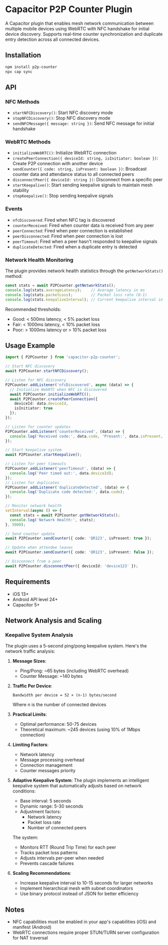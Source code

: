 # Capacitor P2P Counter Plugin

A Capacitor plugin that enables mesh network communication between multiple mobile devices using WebRTC with NFC handshake for initial device discovery. Supports real-time counter synchronization and duplicate entry detection across all connected devices.

## Installation

```bash
npm install p2p-counter
npx cap sync
```

## API

### NFC Methods

- `startNFCDiscovery()`: Start NFC discovery mode
- `stopNFCDiscovery()`: Stop NFC discovery mode
- `sendNFCMessage({ message: string })`: Send NFC message for initial handshake

### WebRTC Methods

- `initializeWebRTC()`: Initialize WebRTC connection
- `createPeerConnection({ deviceId: string, isInitiator: boolean })`: Create P2P connection with another device
- `sendCounter({ code: string, isPresent: boolean })`: Broadcast counter data and attendance status to all connected peers
- `disconnectPeer({ deviceId: string })`: Disconnect from a specific peer
- `startKeepalive()`: Start sending keepalive signals to maintain mesh stability
- `stopKeepalive()`: Stop sending keepalive signals

### Events

- `nfcDiscovered`: Fired when NFC tag is discovered
- `counterReceived`: Fired when counter data is received from any peer
- `peerConnected`: Fired when peer connection is established
- `peerDisconnected`: Fired when peer connection is lost
- `peerTimeout`: Fired when a peer hasn't responded to keepalive signals
- `duplicateDetected`: Fired when a duplicate entry is detected

### Network Health Monitoring

The plugin provides network health statistics through the `getNetworkStats()` method:

```typescript
const stats = await P2PCounter.getNetworkStats();
console.log(stats.averageLatency);    // Average latency in ms
console.log(stats.packetLoss);        // Packet loss rate (0-1)
console.log(stats.keepaliveInterval); // Current keepalive interval in ms
```

Recommended thresholds:
- Good: < 500ms latency, < 5% packet loss
- Fair: < 1000ms latency, < 10% packet loss
- Poor: > 1000ms latency or > 10% packet loss

## Usage Example

```typescript
import { P2PCounter } from 'capacitor-p2p-counter';

// Start NFC discovery
await P2PCounter.startNFCDiscovery();

// Listen for NFC discovery
P2PCounter.addListener('nfcDiscovered', async (data) => {
  // Initialize WebRTC when NFC is discovered
  await P2PCounter.initializeWebRTC();
  await P2PCounter.createPeerConnection({
    deviceId: data.deviceId,
    isInitiator: true
  });
});

// Listen for counter updates
P2PCounter.addListener('counterReceived', (data) => {
  console.log('Received code:', data.code, 'Present:', data.isPresent, 'at:', data.timestamp);
});

// Start keepalive system
await P2PCounter.startKeepalive();

// Listen for peer timeouts
P2PCounter.addListener('peerTimeout', (data) => {
  console.log('Peer timed out:', data.deviceId);
});
// Listen for duplicates
P2PCounter.addListener('duplicateDetected', (data) => {
  console.log('Duplicate code detected:', data.code);
});

// Monitor network health
setInterval(async () => {
  const stats = await P2PCounter.getNetworkStats();
  console.log('Network Health:', stats);
}, 5000);

// Send counter update
await P2PCounter.sendCounter({ code: 'QR123', isPresent: true });

// Update when attendee leaves
await P2PCounter.sendCounter({ code: 'QR123', isPresent: false });

// Disconnect from a peer
await P2PCounter.disconnectPeer({ deviceId: 'device123' });
```

## Requirements

- iOS 13+
- Android API level 24+
- Capacitor 5+

## Network Analysis and Scaling

### Keepalive System Analysis

The plugin uses a 5-second ping/pong keepalive system. Here's the network traffic analysis:

1. **Message Sizes**:
   - Ping/Pong: ~65 bytes (including WebRTC overhead)
   - Counter Message: ~140 bytes

2. **Traffic Per Device**:
   ```
   Bandwidth per device = 52 × (n-1) bytes/second
   ```
   Where n is the number of connected devices

3. **Practical Limits**:
   - Optimal performance: 50-75 devices
   - Theoretical maximum: ~245 devices (using 10% of 1Mbps connection)

4. **Limiting Factors**:
   - Network latency
   - Message processing overhead
   - Connection management
   - Counter messages priority

5. **Adaptive Keepalive System**:
   The plugin implements an intelligent keepalive system that automatically adjusts based on network conditions:
   
   - Base interval: 5 seconds
   - Dynamic range: 5-30 seconds
   - Adjustment factors:
     - Network latency
     - Packet loss rate
     - Number of connected peers
   
   The system:
   - Monitors RTT (Round Trip Time) for each peer
   - Tracks packet loss patterns
   - Adjusts intervals per-peer when needed
   - Prevents cascade failures
   
6. **Scaling Recommendations**:
   - Increase keepalive interval to 10-15 seconds for larger networks
   - Implement hierarchical mesh with subnet coordinators
   - Use binary protocol instead of JSON for better efficiency

## Notes

- NFC capabilities must be enabled in your app's capabilities (iOS) and manifest (Android)
- WebRTC connections require proper STUN/TURN server configuration for NAT traversal
